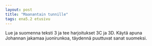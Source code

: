 ```yaml
---
layout: post
title: "Maanantain tunnille"
tags: ena5.2 etusivu
---
```


Lue ja suomenna teksti 3 ja tee harjoitukset 3C ja 3D. Käytä apuna Johannan jakamaa juonirunkoa, täydennä puuttuvat
sanat suomeksi.
